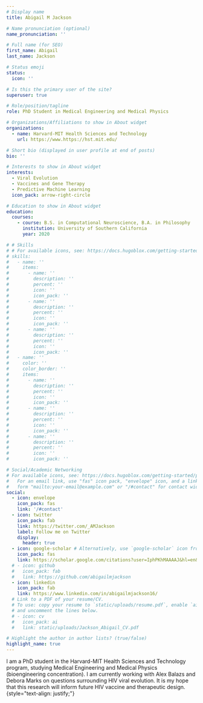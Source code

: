 ```yaml
---
# Display name
title: Abigail M Jackson

# Name pronunciation (optional)
name_pronunciation: ''

# Full name (for SEO)
first_name: Abigail
last_name: Jackson

# Status emoji
status:
  icon: ''

# Is this the primary user of the site?
superuser: true

# Role/position/tagline
role: PhD Student in Medical Engineering and Medical Physics

# Organizations/Affiliations to show in About widget
organizations:
  - name: Harvard-MIT Health Sciences and Technology
    url: https://www.https://hst.mit.edu/

# Short bio (displayed in user profile at end of posts)
bio: '' 

# Interests to show in About widget
interests:
  - Viral Evolution
  - Vaccines and Gene Therapy
  - Predictive Machine Learning
  icon_pack: arrow-right-circle

# Education to show in About widget
education:
  courses:
    - course: B.S. in Computational Neuroscience, B.A. in Philosophy
      institution: University of Southern California
      year: 2020

# # Skills
# # For available icons, see: https://docs.hugoblox.com/getting-started/page-builder/#icons
# skills:
#   - name: ''
#     items:
#       - name: ''
#         description: ''
#         percent: ''
#         icon: ''
#         icon_pack: ''
#       - name: ''
#         description: ''
#         percent: ''
#         icon: ''
#         icon_pack: ''
#       - name: ''
#         description: ''
#         percent: ''
#         icon: ''
#         icon_pack: ''
#   - name: ''
#     color: ''
#     color_border: ''
#     items:
#       - name: ''
#         description: ''
#         percent: ''
#         icon: ''
#         icon_pack: ''
#       - name: ''
#         description: ''
#         percent: ''
#         icon: ''
#         icon_pack: ''
#       - name: ''
#         description: ''
#         percent: ''
#         icon: ''
#         icon_pack: ''

# Social/Academic Networking
# For available icons, see: https://docs.hugoblox.com/getting-started/page-builder/#icons
#   For an email link, use "fas" icon pack, "envelope" icon, and a link in the
#   form "mailto:your-email@example.com" or "/#contact" for contact widget.
social:
  - icon: envelope
    icon_pack: fas
    link: '/#contact'
  - icon: twitter
    icon_pack: fab
    link: https://twitter.com/_AMJackson
    label: Follow me on Twitter
    display:
      header: true
  - icon: google-scholar # Alternatively, use `google-scholar` icon from `ai` icon pack
    icon_pack: fas
    link: https://scholar.google.com/citations?user=IphPKhMAAAAJ&hl=en&oi=ao
  # - icon: github
  #   icon_pack: fab
  #   link: https://github.com/abigailmjackson
  - icon: linkedin
    icon_pack: fab
    link: https://www.linkedin.com/in/abigailmjackson16/
  # Link to a PDF of your resume/CV.
  # To use: copy your resume to `static/uploads/resume.pdf`, enable `ai` icons in `params.yaml`,
  # and uncomment the lines below.
  # - icon: cv
  #   icon_pack: ai
  #   link: static/uploads/Jackson_Abigail_CV.pdf

# Highlight the author in author lists? (true/false)
highlight_name: true
---
```


I am a PhD student in the Harvard-MIT Health Sciences and Technology program, studying Medical Engineering and Medical Physics (bioengineering concentration). I am currently working with Alex Balazs and Debora Marks on questions surrounding HIV viral evolution. It is my hope that this research will inform future HIV vaccine and therapeutic design.
{style="text-align: justify;"}
